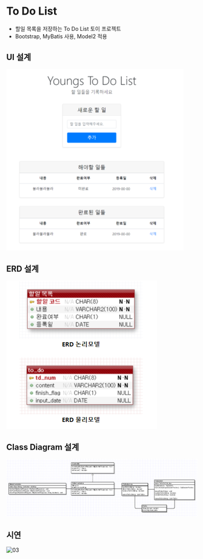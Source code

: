 # To Do List

* 할일 목록을 저장하는 To Do List 토이 프로젝트
* Bootstrap, MyBatis 사용, Model2 적용

## UI 설계

![04](https://github.com/younggeun0/younggeun0.github.io/blob/master/_posts/img/toyProjects/toDoList/04.png?raw=true)

## ERD 설계

![05](https://github.com/younggeun0/younggeun0.github.io/blob/master/_posts/img/toyProjects/toDoList/05.png?raw=true)

## Class Diagram 설계

![06](https://github.com/younggeun0/younggeun0.github.io/blob/master/_posts/img/toyProjects/toDoList/06.png?raw=true)

## 시연

![03](https://github.com/younggeun0/younggeun0.github.io/blob/master/_posts/img/toyProjects/toDoList/03.png?raw=true)
